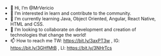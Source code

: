 - 👋 Hi, I’m @MrVericio
- 👀 I’m interested in learn and contribute to the community.
- 🌱 I’m currently learning Java, Object Oriented, Angular, React Native, HTML and CSS.
- 💞️ I’m looking to collaborate on development and creation of technologies that change the world!
- 📫 How to reach me TW: https://bit.ly/3axPT3w , IG: https://bit.ly/3GHfMtB , LI: https://bit.ly/3NHrTcs

<!---
MrVericio/MrVericio is a ✨ special ✨ repository because its `README.md` (this file) appears on your GitHub profile.
You can click the Preview link to take a look at your changes.
--->
